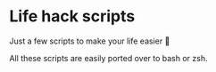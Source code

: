 # Life hack scripts

Just a few scripts to make your life easier 🤟

All these scripts are easily ported over to bash or zsh.
